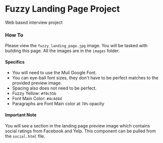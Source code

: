 # Fuzzy Landing Page Project
Web based interview project

### How To
Please view the `fuzzy_landing_page.jpg` image. You will be tasked with building this page. All the images are in the `images` folder.  

#### Specifics
- You will need to use the Muli Google Font.
- You can eye-ball font sizes, they don't have to be perfect matches to the provided preview image.
- Spacing also does not need to be perfect.
- Fuzzy Yellow: `#f0c55b`
- Font Main Color: `#4c4d4d`
- Paragraphs are Font Main color at `70%` opacity

#### Important Note
You will see a section in the landing page preview image which contains social ratings from Facebook and Yelp. This component can be pulled from the `social.html` file.
